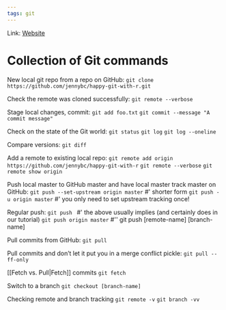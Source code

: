 ```yaml
---
tags: git
---
```

Link: [Website](https://happygitwithr.com/git-commands.html)

# Collection of Git commands
New local git repo from a repo on GitHub:
`git clone https://github.com/jennybc/happy-git-with-r.git`

Check the remote was cloned successfully:
`git remote --verbose`

Stage local changes, commit:
`git add foo.txt`
`git commit --message "A commit message"`

Check on the state of the Git world:
`git status`
`git log`
`git log --oneline`

Compare versions:
`git diff`

Add a remote to existing local repo:
`git remote add origin https://github.com/jennybc/happy-git-with-r`
`git remote --verbose`
`git remote show origin`

Push local master to GitHub master and have local master track master on GitHub:
`git push --set-upstream origin master`
#' shorter form
`git push -u origin master`
#' you only need to set upstream tracking once!

Regular push:
`git push `
#' the above usually implies (and certainly does in our tutorial)
`git push origin master`
#'' git push [remote-name] [branch-name]

Pull commits from GitHub:
`git pull`

Pull commits and don’t let it put you in a merge conflict pickle:
`git pull --ff-only`

[[Fetch vs. Pull|Fetch]] commits
`git fetch`

Switch to a branch
`git checkout [branch-name]`

Checking remote and branch tracking
`git remote -v`
`git branch -vv`